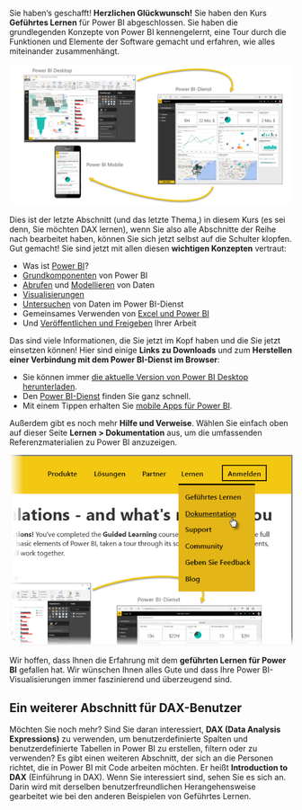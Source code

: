 Sie haben‘s geschafft! **Herzlichen Glückwunsch!** Sie haben den Kurs **Geführtes Lernen** für Power BI abgeschlossen. Sie haben die grundlegenden Konzepte von Power BI kennengelernt, eine Tour durch die Funktionen und Elemente der Software gemacht und erfahren, wie alles miteinander zusammenhängt.

![](media/6-5-guided-learning-completion/c0a0_2.png)

Dies ist der letzte Abschnitt (und das letzte Thema,) in diesem Kurs (es sei denn, Sie möchten DAX lernen), wenn Sie also alle Abschnitte der Reihe nach bearbeitet haben, können Sie sich jetzt selbst auf die Schulter klopfen. Gut gemacht! Sie sind jetzt mit allen diesen **wichtigen Konzepten** vertraut:

* Was ist [Power BI](../gettingstarted.yml?tutorial-step=1)?
* [Grundkomponenten](../gettingstarted.yml?tutorial-step=3) von Power BI
* [Abrufen](../gettingdata.yml?tutorial-step=3) und [Modellieren](../modeling.yml?tutorial-step=1) von Daten
* [Visualisierungen](../visualizations.yml?tutorial-step=1)
* [Untersuchen](../exploringdata.yml?tutorial-step=1) von Daten im Power BI-Dienst
* Gemeinsames Verwenden von [Excel und Power BI](../powerbiandexcel.yml?tutorial-step=1)
* Und [Veröffentlichen und Freigeben](../publishingandsharing.yml?tutorial-step=1) Ihrer Arbeit

Das sind viele Informationen, die Sie jetzt im Kopf haben und die Sie jetzt einsetzen können! Hier sind einige **Links zu Downloads** und zum **Herstellen einer Verbindung mit dem Power BI-Dienst im Browser**:

* Sie können immer [die aktuelle Version von Power BI Desktop herunterladen](https://powerbi.microsoft.com/desktop).
* Den [Power BI-Dienst](https://powerbi.microsoft.com/) finden Sie ganz schnell.
* Mit einem Tippen erhalten Sie [mobile Apps für Power BI](https://powerbi.microsoft.com/mobile/).

Außerdem gibt es noch mehr **Hilfe und Verweise**. Wählen Sie einfach oben auf dieser Seite **Lernen > Dokumentation** aus, um die umfassenden Referenzmaterialien zu Power BI anzuzeigen.

![](media/6-5-guided-learning-completion/6-5_1.png)

Wir hoffen, dass Ihnen die Erfahrung mit dem **geführten Lernen für Power BI** gefallen hat. Wir wünschen Ihnen alles Gute und dass Ihre Power BI-Visualisierungen immer faszinierend und überzeugend sind.

## <a name="one-more-section-for-dax-users"></a>Ein weiterer Abschnitt für DAX-Benutzer
Möchten Sie noch mehr? Sind Sie daran interessiert, **DAX (Data Analysis Expressions)** zu verwenden, um benutzerdefinierte Spalten und benutzerdefinierte Tabellen in Power BI zu erstellen, filtern oder zu verwenden? Es gibt einen weiteren Abschnitt, der sich an die Personen richtet, die in Power BI mit Code arbeiten möchten. Er heißt **Introduction to DAX** (Einführung in DAX). Wenn Sie interessiert sind, sehen Sie es sich an. Darin wird mit derselben benutzerfreundlichen Herangehensweise gearbeitet wie bei den anderen Beispielen von Geführtes Lernen.

